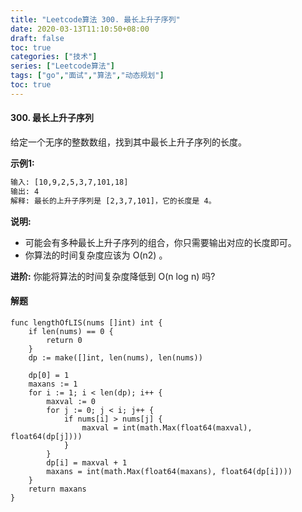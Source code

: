 ```yaml
---
title: "Leetcode算法 300. 最长上升子序列"
date: 2020-03-13T11:10:50+08:00
draft: false
toc: true
categories: ["技术"]
series: ["Leetcode算法"]
tags: ["go","面试","算法","动态规划"]
toc: true
---
```


#### 300. 最长上升子序列

给定一个无序的整数数组，找到其中最长上升子序列的长度。

**示例1:**

``` txt
输入: [10,9,2,5,3,7,101,18]
输出: 4 
解释: 最长的上升子序列是 [2,3,7,101]，它的长度是 4。
```

**说明:**

- 可能会有多种最长上升子序列的组合，你只需要输出对应的长度即可。
- 你算法的时间复杂度应该为 O(n2) 。

**进阶:** 你能将算法的时间复杂度降低到 O(n log n) 吗?

#### 解题

``` golang
func lengthOfLIS(nums []int) int {
	if len(nums) == 0 {
		return 0
	}
	dp := make([]int, len(nums), len(nums))

	dp[0] = 1
	maxans := 1
	for i := 1; i < len(dp); i++ {
		maxval := 0
		for j := 0; j < i; j++ {
			if nums[i] > nums[j] {
				maxval = int(math.Max(float64(maxval), float64(dp[j])))
			}
		}
		dp[i] = maxval + 1
		maxans = int(math.Max(float64(maxans), float64(dp[i])))
	}
	return maxans
}
```